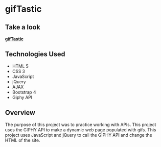 # gifTastic

## Take a look

**[gifTastic](https://andrewpetersondev.github.io/gifTastic/)**

## Technologies Used

- HTML 5
- CSS 3
- JavaScript
- jQuery
- AJAX
- Bootstrap 4
- Giphy API

## Overview

The purpose of this project was to practice working with APIs. This project uses the GIPHY API to make a dynamic web page populated with gifs. This project uses JavaScript and jQuery to call the GIPHY API and change the HTML of the site.
